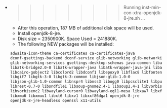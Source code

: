 * >>>>>>>>> Running inst-min-con-xtra-openjdk-8-jre.sh ...
  * After this operation, 187 MB of additional disk space will be used.
  * Install openjdk-8-jre.
  * Disk size = 2350900K. Space Used = 241880K.
  * The following NEW packages will be installed:
  ```bash
  adwaita-icon-theme ca-certificates ca-certificates-java
  dconf-gsettings-backend dconf-service glib-networking glib-networking-common
  glib-networking-services gsettings-desktop-schemas java-common libasyncns0
  libatk-bridge2.0-0 libatk-wrapper-java libatk-wrapper-java-jni libatspi2.0-0
  libcairo-gobject2 libcolord2 libdconf1 libepoxy0 libflac8 libfontenc1
  libgif7 libgtk-3-0 libgtk-3-common libjson-glib-1.0-0
  libjson-glib-1.0-common libnspr4 libnss3 libogg0 libpcsclite1 libpulse0
  librest-0.7-0 libsndfile1 libsoup-gnome2.4-1 libsoup2.4-1 libvorbis0a
  libvorbisenc2 libwayland-cursor0 libwayland-egl1-mesa libxaw7 libxft2
  libxmu6 libxmuu1 libxt6 libxv1 libxxf86dga1 openjdk-8-jre
  openjdk-8-jre-headless openssl x11-utils
  ```
